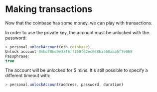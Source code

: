 Making transactions
===================
Now that the coinbase has some money, we can play with transactions.

In order to use the private key, the account must be unlocked with the password:

```javascript
> personal.unlockAccount(eth.coinbase)
Unlock account 0xbdf0bd9e33f6ff150f62ec668bac68aba5f7e068
Passphrase: 
true
```

The account will be unlocked for 5 mins. It's still possible to specify a different timeout with:

```javascript
> personal.unlockAccount(address, password, duration)
```



